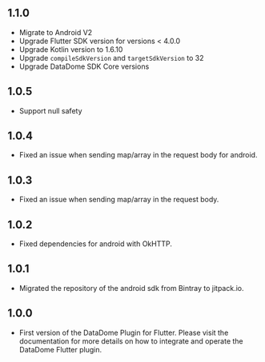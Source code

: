 ## 1.1.0

* Migrate to Android V2
* Upgrade Flutter SDK version for versions < 4.0.0
* Upgrade Kotlin version to 1.6.10
* Upgrade `compileSdkVersion` and `targetSdkVersion` to 32
* Upgrade DataDome SDK Core versions

## 1.0.5

* Support null safety

## 1.0.4

* Fixed an issue when sending map/array in the request body for android.

## 1.0.3

* Fixed an issue when sending map/array in the request body.

## 1.0.2

* Fixed dependencies for android with OkHTTP.

## 1.0.1

* Migrated the repository of the android sdk from Bintray to jitpack.io.

## 1.0.0

* First version of the DataDome Plugin for Flutter. Please visit the documentation for more details on how to integrate and operate the DataDome Flutter plugin.
